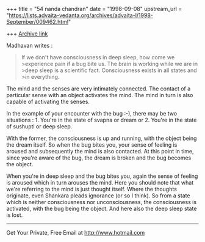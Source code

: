+++
title = "54 nanda chandran"
date = "1998-09-08"
upstream_url = "https://lists.advaita-vedanta.org/archives/advaita-l/1998-September/009462.html"

+++
[Archive link](https://lists.advaita-vedanta.org/archives/advaita-l/1998-September/009462.html)

Madhavan writes :
>If we don't have consciousness in deep sleep, how come we >experience
pain if a bug bite us. The brain is working while we are in >deep sleep
is a scientific fact. Consciousness exists in all states and >in
everything.

The mind and the senses are very intimately connected. The contact of a
particular sense with an object activates the mind. The mind in turn is
also capable of activating the senses.

In the example of your encounter with the bug :-), there may be two
situations : 1. You're in the state of svapna or dream or 2. You're in
the state of sushupti or deep sleep.

With the former, the consciousness is up and running, with the object
being the dream itself. So when the bug bites you, your sense of feeling
is aroused and subsequently the mind is also contacted. At this point in
time, since you're aware of the bug, the dream is broken and the bug
becomes the object.

When you're in deep sleep and the bug bites you, again the sense of
feeling is aroused which in turn arouses the mind. Here you should note
that what we're referring to the mind is just thought itself. Where the
thoughts originate, even Shankara pleads ignorance (or so I think). So
from a state which is neither consciousness nor unconsciousness, the
consciousness is activated, with the bug being the object. And here also
the deep sleep state is lost.


______________________________________________________
Get Your Private, Free Email at http://www.hotmail.com

